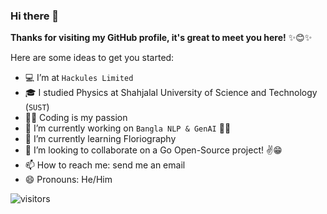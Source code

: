
### Hi there 👋
**Thanks for visiting my GitHub profile, it's great to meet you here!** ✨😊✨

Here are some ideas to get you started:  

- 💻 I’m  at `Hackules Limited`
- 🎓 I studied Physics at Shahjalal University of Science and Technology (`SUST`)
- 🧑‍💻 Coding is my passion
- 🔭 I’m currently working on `Bangla NLP & GenAI` 🚀💙
- 🌱 I’m currently learning Floriography
- 👯 I’m looking to collaborate on a Go Open-Source project! ✌😁
- 📫 How to reach me: send me an email
- 😄 Pronouns: He/Him

![visitors](https://page-views.glitch.me/badge?page_id=il6.visitor-badge)  
